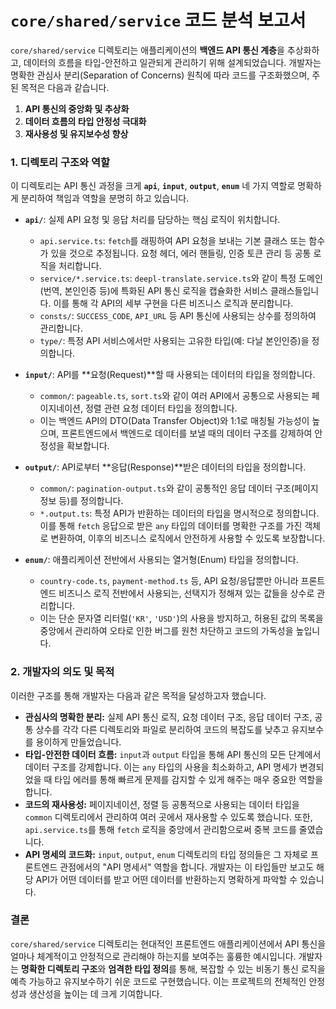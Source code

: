 # `core/shared/service` 코드 분석 보고서

`core/shared/service` 디렉토리는 애플리케이션의 **백엔드 API 통신 계층**을 추상화하고, 데이터의 흐름을 타입-안전하고 일관되게 관리하기 위해 설계되었습니다. 개발자는 명확한 관심사 분리(Separation of Concerns) 원칙에 따라 코드를 구조화했으며, 주된 목적은 다음과 같습니다.

1.  **API 통신의 중앙화 및 추상화**
2.  **데이터 흐름의 타입 안정성 극대화**
3.  **재사용성 및 유지보수성 향상**

### 1. 디렉토리 구조와 역할

이 디렉토리는 API 통신 과정을 크게 **`api`**, **`input`**, **`output`**, **`enum`** 네 가지 역할로 명확하게 분리하여 책임과 역할을 분명히 하고 있습니다.

-   **`api/`**: 실제 API 요청 및 응답 처리를 담당하는 핵심 로직이 위치합니다.
    -   `api.service.ts`: `fetch`를 래핑하여 API 요청을 보내는 기본 클래스 또는 함수가 있을 것으로 추정됩니다. 요청 헤더, 에러 핸들링, 인증 토큰 관리 등 공통 로직을 처리합니다.
    -   `service/*.service.ts`: `deepl-translate.service.ts`와 같이 특정 도메인(번역, 본인인증 등)에 특화된 API 통신 로직을 캡슐화한 서비스 클래스들입니다. 이를 통해 각 API의 세부 구현을 다른 비즈니스 로직과 분리합니다.
    -   `consts/`: `SUCCESS_CODE`, `API_URL` 등 API 통신에 사용되는 상수를 정의하여 관리합니다.
    -   `type/`: 특정 API 서비스에서만 사용되는 고유한 타입(예: 다날 본인인증)을 정의합니다.

-   **`input/`**: API를 **요청(Request)**할 때 사용되는 데이터의 타입을 정의합니다.
    -   `common/`: `pageable.ts`, `sort.ts`와 같이 여러 API에서 공통으로 사용되는 페이지네이션, 정렬 관련 요청 데이터 타입을 정의합니다.
    -   이는 백엔드 API의 DTO(Data Transfer Object)와 1:1로 매칭될 가능성이 높으며, 프론트엔드에서 백엔드로 데이터를 보낼 때의 데이터 구조를 강제하여 안정성을 확보합니다.

-   **`output/`**: API로부터 **응답(Response)**받은 데이터의 타입을 정의합니다.
    -   `common/`: `pagination-output.ts`와 같이 공통적인 응답 데이터 구조(페이지 정보 등)를 정의합니다.
    -   `*.output.ts`: 특정 API가 반환하는 데이터의 타입을 명시적으로 정의합니다. 이를 통해 `fetch` 응답으로 받은 `any` 타입의 데이터를 명확한 구조를 가진 객체로 변환하여, 이후의 비즈니스 로직에서 안전하게 사용할 수 있도록 보장합니다.

-   **`enum/`**: 애플리케이션 전반에서 사용되는 열거형(Enum) 타입을 정의합니다.
    -   `country-code.ts`, `payment-method.ts` 등, API 요청/응답뿐만 아니라 프론트엔드 비즈니스 로직 전반에서 사용되는, 선택지가 정해져 있는 값들을 상수로 관리합니다.
    -   이는 단순 문자열 리터럴(`'KR'`, `'USD'`)의 사용을 방지하고, 허용된 값의 목록을 중앙에서 관리하여 오타로 인한 버그를 원천 차단하고 코드의 가독성을 높입니다.

### 2. 개발자의 의도 및 목적

이러한 구조를 통해 개발자는 다음과 같은 목적을 달성하고자 했습니다.

-   **관심사의 명확한 분리:** 실제 API 통신 로직, 요청 데이터 구조, 응답 데이터 구조, 공통 상수를 각각 다른 디렉토리와 파일로 분리하여 코드의 복잡도를 낮추고 유지보수를 용이하게 만들었습니다.
-   **타입-안전한 데이터 흐름:** `input`과 `output` 타입을 통해 API 통신의 모든 단계에서 데이터 구조를 강제합니다. 이는 `any` 타입의 사용을 최소화하고, API 명세가 변경되었을 때 타입 에러를 통해 빠르게 문제를 감지할 수 있게 해주는 매우 중요한 역할을 합니다.
-   **코드의 재사용성:** 페이지네이션, 정렬 등 공통적으로 사용되는 데이터 타입을 `common` 디렉토리에서 관리하여 여러 곳에서 재사용할 수 있도록 했습니다. 또한, `api.service.ts`를 통해 `fetch` 로직을 중앙에서 관리함으로써 중복 코드를 줄였습니다.
-   **API 명세의 코드화:** `input`, `output`, `enum` 디렉토리의 타입 정의들은 그 자체로 프론트엔드 관점에서의 "API 명세서" 역할을 합니다. 개발자는 이 타입들만 보고도 해당 API가 어떤 데이터를 받고 어떤 데이터를 반환하는지 명확하게 파악할 수 있습니다.

### 결론

`core/shared/service` 디렉토리는 현대적인 프론트엔드 애플리케이션에서 API 통신을 얼마나 체계적이고 안정적으로 관리해야 하는지를 보여주는 훌륭한 예시입니다. 개발자는 **명확한 디렉토리 구조**와 **엄격한 타입 정의**를 통해, 복잡할 수 있는 비동기 통신 로직을 예측 가능하고 유지보수하기 쉬운 코드로 구현했습니다. 이는 프로젝트의 전체적인 안정성과 생산성을 높이는 데 크게 기여합니다.
